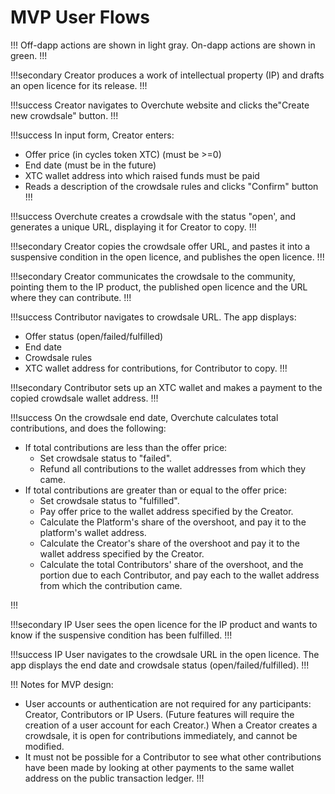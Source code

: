 # MVP User Flows

!!!
Off-dapp actions are shown in light gray. On-dapp actions are shown in green.
!!!

!!!secondary
Creator produces a work of intellectual property (IP) and drafts an open licence for its release.
!!!

!!!success
Creator navigates to Overchute website and clicks the"Create new crowdsale" button.
!!!

!!!success In input form, Creator enters:

- Offer price (in cycles token XTC) (must be >=0)
- End date (must be in the future)
- XTC wallet address into which raised funds must be paid
- Reads a description of the crowdsale rules and clicks "Confirm" button
  !!!

!!!success
Overchute creates a crowdsale with the status "open', and generates a unique URL, displaying it for Creator to copy.
!!!

!!!secondary
Creator copies the crowdsale offer URL, and pastes it into a suspensive condition in the open licence, and publishes the open licence.
!!!

!!!secondary
Creator communicates the crowdsale to the community, pointing them to the IP product, the published open licence and the URL where they can contribute.
!!!

!!!success Contributor navigates to crowdsale URL. The app displays:

- Offer status (open/failed/fulfilled)
- End date
- Crowdsale rules
- XTC wallet address for contributions, for Contributor to copy.
  !!!

!!!secondary
Contributor sets up an XTC wallet and makes a payment to the copied crowdsale wallet address.
!!!

!!!success On the crowdsale end date, Overchute calculates total contributions, and does the following:

- If total contributions are less than the offer price:
  - Set crowdsale status to "failed".
  - Refund all contributions to the wallet addresses from which they came.
- If total contributions are greater than or equal to the offer price:
  - Set crowdsale status to "fulfilled".
  - Pay offer price to the wallet address specified by the Creator.
  - Calculate the Platform's share of the overshoot, and pay it to the platform's wallet address.
  - Calculate the Creator's share of the overshoot and pay it to the wallet address specified by the Creator.
  - Calculate the total Contributors' share of the overshoot, and the portion due to each Contributor, and pay each to the wallet address from which the contribution came.

!!!

!!!secondary
IP User sees the open licence for the IP product and wants to know if the suspensive condition has been fulfilled.
!!!

!!!success
IP User navigates to the crowdsale URL in the open licence. The app displays the end date and crowdsale status (open/failed/fulfilled).
!!!

!!! Notes for MVP design:

- User accounts or authentication are not required for any participants: Creator, Contributors or IP Users. (Future features will require the creation of a user account for each Creator.)
  When a Creator creates a crowdsale, it is open for contributions immediately, and cannot be modified.
- It must not be possible for a Contributor to see what other contributions have been made by looking at other payments to the same wallet address on the public transaction ledger.
  !!!
